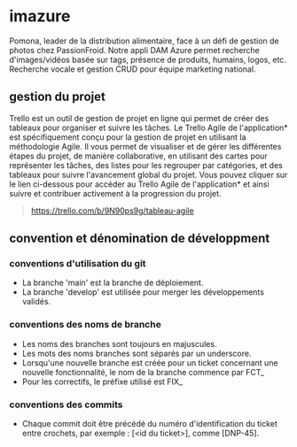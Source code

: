 # imazure
Pomona, leader de la distribution alimentaire, face à un défi de gestion de photos chez PassionFroid. Notre appli DAM Azure permet recherche d'images/vidéos basée sur tags, présence de produits, humains, logos, etc. Recherche vocale et gestion CRUD pour équipe marketing national.

## gestion du projet
Trello est un outil de gestion de projet en ligne qui permet de créer des tableaux pour organiser et suivre les tâches. Le Trello Agile de l'application* est spécifiquement conçu pour la gestion de projet en utilisant la méthodologie Agile. Il vous permet de visualiser et de gérer les différentes étapes du projet, de manière collaborative, en utilisant des cartes pour représenter les tâches, des listes pour les regrouper par catégories, et des tableaux pour suivre l'avancement global du projet. Vous pouvez cliquer sur le lien ci-dessous pour accéder au Trello Agile de l'application* et ainsi suivre et contribuer activement à la progression du projet.
> https://trello.com/b/9N90ps9g/tableau-agile

##  convention et dénomination de développment

### conventions d'utilisation du git
- La branche 'main' est la branche de déploiement.
- La branche 'develop' est utilisée pour merger les développements validés.

### conventions des noms de branche

- Les noms des branches sont toujours en majuscules.
- Les mots des noms branches sont séparés par un underscore.
- Lorsqu'une nouvelle branche est créée pour un ticket concernant une nouvelle fonctionnalité, le nom de la branche commence par FCT_
- Pour les correctifs, le préfixe utilisé est FIX_ 

### conventions des commits
- Chaque commit doit être précédé du numéro d'identification du ticket entre crochets, par exemple : [\<id du ticket\>], comme [DNP-45].
    
